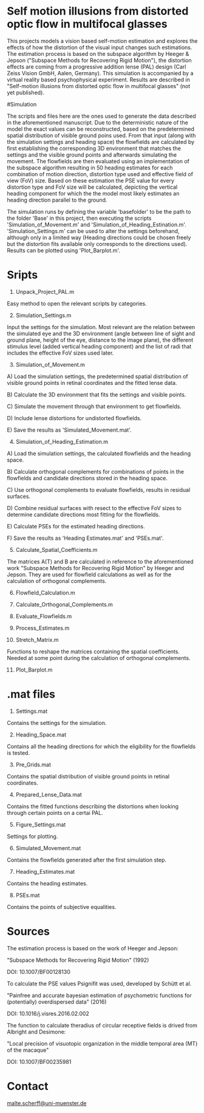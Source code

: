 # Self motion illusions from distorted optic flow in multifocal glasses

This projects models a vision based self-motion estimation and explores the effects of how the distortion
of the visual input changes such estimations. The estimation process is based on the subspace algorithm by 
Heeger & Jepson ("Subspace Methods for Recovering Rigid Motion"), the distortion effects are coming from a
progressive addition lense (PAL) design (Carl Zeiss Vision GmbH, Aalen, Germany). This simulation is accompanied 
by a virtual reality based psychophysical experiment. Results are described in "Self-motion illusions from 
distorted optic flow in multifocal glasses" (not yet published).


#Simulation

The scripts and files here are the ones used to generate the data described in the aforementioned manuscript. 
Due to the deterministic nature of the model the exact values can be reconstructed, based on the predetermined 
spatial distribution of visible ground poins used. From that input (along with the simulation settings and 
heading space) the flowfields are calculated by first establishing the corresponding 3D environment that matches
the settings and the visible ground points and afterwards simulating the movement. The flowfields are then evaluated 
using an implementation of the subspace algorithm resulting in 50 heading estimates for each combination of
motion direction, distortion type used and effective field of view (FoV) size. Based on these estimation the 
PSE value for every distortion type and FoV size will be calculated, depicting the vertical heading component 
for which the the model most likely estimates an heading direction parallel to the ground. 

The simulation runs by defining the variable 'basefolder' to be the path to the folder 'Base' in this project, 
then executing the scripts 'Simulation_of_Movement.m' and 'Simulation_of_Heading_Estination.m'. 
'Simulation_Settings.m' can be used to alter the settings beforehand, although only in a limited way (Heading 
directions could be chosen freely but the distortion fits available only corresponds to the directions used). 
Results can be plotted using 'Plot_Barplot.m'.



# Sripts

1) Unpack_Project_PAL.m

Easy method to open the relevant scripts by categories.

2) Simulation_Settings.m

Input the settings for the simulation. Most relevant are  the relation between the simulated eye and the 
3D environment (angle between line of sight and ground plane, height of the eye, distance to the 
image plane), the different stimulus level (added vertical heading component) and the list of radi that 
includes the effective FoV sizes used later.

3) Simulation_of_Movement.m

A) Load the simulation settings, the predetermined spatial distribution of visible ground points in retinal 
coordinates and the fitted lense data. 

B) Calculate the 3D environment that fits the settings and visible points. 

C) Simulate the movement through that environment to get flowfields.

D) Include lense distortions for undistorted flowfields.

E) Save the results as 'Simulated_Movement.mat'.


4) Simulation_of_Heading_Estimation.m

A) Load the simulation settings, the calculated flowfields and the heading space. 

B) Calculate orthogonal complements for combinations of points in the flowfields and candidate directions
stored in the heading space.

C) Use orthogonal complements to evaluate flowfields, results in residual surfaces.

D) Combine residual surfaces with resect to the effective FoV sizes to determine candidate directions most 
fitting for the flowfields.

E) Calculate PSEs for the estimated heading directions.

F) Save the results as 'Heading Estimates.mat' and 'PSEs.mat'.


5) Calculate_Spatial_Coefficients.m

The matrices A(T) and B are calculated in reference to the aforementioned work "Subspace Methods for Recovering
Rigid Motion" by Heeger and Jepson. They are used for flowfield calculations as well as for the calculation of 
orthogonal complements.

6) Flowfield_Calculation.m

7) Calculate_Orthogonal_Complements.m

8) Evaluate_Flowfields.m

9) Process_Estimates.m

10) Stretch_Matrix.m

Functions to reshape the matrices containing the spatial coefficients. Needed at some point during the calculation
of orthogonal complements.

11) Plot_Barplot.m

# .mat files

1) Settings.mat

Contains the settings for the simulation.

2) Heading_Space.mat

Contains all the heading directions for which the eligibility for the flowfields is tested.

3) Pre_Grids.mat

Contains the spatial distribution of visible ground points in retinal coordinates.

4) Prepared_Lense_Data.mat

Contains the fitted functions describing the distortions when looking through certain points on a certai PAL.

5) Figure_Settings.mat

Settings for plotting.

6) Simulated_Movement.mat

Contains the flowfields generated after the first simulation step.

7) Heading_Estimates.mat

Contains the heading estimates.

8) PSEs.mat

Contains the points of subjective equalities.



# Sources

The estimation process is based on the work of Heeger and Jepson:

"Subspace Methods for Recovering Rigid Motion" (1992)

DOI: 10.1007/BF00128130


To calculate the PSE values Psignifit was used, developed by Schütt et al.

"Painfree and accurate bayesian estimation of psychometric functions for (potentially) overdispersed data" (2016)

DOI: 10.1016/j.visres.2016.02.002


The function to calculate theradius of circular receptive fields is drived from Albright and Desimone:

"Local precision of visuotopic organization in the middle temporal area (MT) of the macaque"

DOI: 10.1007/BF00235981

# Contact

malte.scherff@uni-muenster.de




